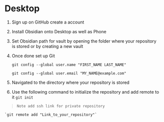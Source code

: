 # Desktop
1. Sign up on GitHub create a account
2. Install Obsidian onto Desktop as well as Phone 
3. Set Obsidian path for vault by opening the folder where your repository is stored or by creating a new vault
4. Once done set up Git

    `git config --global user.name "FIRST_NAME LAST_NAME"`

    `git config --global user.email "MY_NAME@example.com"`

5. Navigated to the directory where your repository is stored 
6. Use the following command to initialize the repository and add remote to it 
    `git init`

>     Note add ssh link for private repository
    `git remote add "Link_to_your_repository"`
    